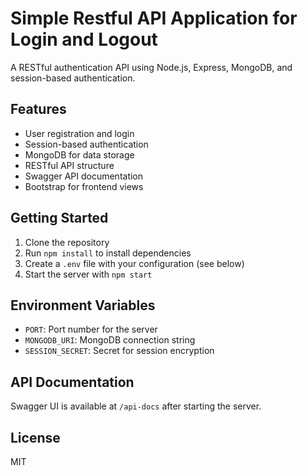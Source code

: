 # Simple Restful API Application for Login and Logout

A RESTful authentication API using Node.js, Express, MongoDB, and session-based authentication.

## Features
- User registration and login
- Session-based authentication
- MongoDB for data storage
- RESTful API structure
- Swagger API documentation
- Bootstrap for frontend views

## Getting Started

1. Clone the repository
2. Run `npm install` to install dependencies
3. Create a `.env` file with your configuration (see below)
4. Start the server with `npm start`

## Environment Variables
- `PORT`: Port number for the server
- `MONGODB_URI`: MongoDB connection string
- `SESSION_SECRET`: Secret for session encryption

## API Documentation
Swagger UI is available at `/api-docs` after starting the server.

## License
MIT
